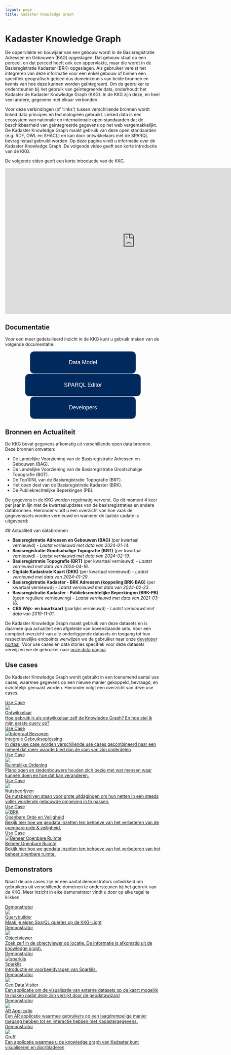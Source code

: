 ```yaml
---
layout: page
title: Kadaster Knowledge Graph
---
```


<link rel="stylesheet" href="/assets/css/developer.css">

# Kadaster Knowledge Graph
De oppervlakte en bouwjaar van een gebouw wordt in de Basisregistratie Adressen en Gebouwen (BAG) opgeslagen. Dat gebouw staat op een perceel, en dat perceel heeft ook een oppervlakte, maar die wordt in de Basisregistratie Kadaster (BRK) opgeslagen. Als gebruiker vereist het integreren van deze informatie voor een enkel gebouw of binnen een specifiek geografisch gebied dus domeinkennis van beide bronnen en kennis van hoe deze kunnen worden geïntegreerd. Om de gebruiker te ondersteunen bij het gebruik van geïntegreerde data, onderhoudt het Kadaster de Kadaster Knowledge Graph (KKG). In de KKG zijn deze, en heel veel andere, gegevens met elkaar verbonden. 

Voor deze verbindingen (of 'links') tussen verschillende bronnen wordt linked data principes en technologieën gebruikt. Linked data is een ecosystem van nationale en internationale open standaarden dat de beschikbaarheid van geïntegreerde gegevens op het web vergemakkelijkt. De Kadaster Knowledge Graph maakt gebruik van deze open standaarden (e.g. RDF, OWL en SHACL) en kan door ontwikkelaars met de SPARQL bevraginstaal gebruikt worden. Op deze pagina vindt u informatie over de Kadaster Knowledge Graph. De volgende video geeft een korte introductie van de KKG.

De volgende video geeft een korte introductie van de KKG. 

<div align="center"><iframe width="840" height="473" src="https://www.youtube-nocookie.com/embed/HiuHTMy-A-g" title="YouTube video player" frameborder="0" allow="accelerometer; autoplay; clipboard-write; encrypted-media; gyroscope; picture-in-picture" allowfullscreen></iframe></div>

## Documentatie
Voor een meer gedetailleerd inzicht in de KKG kunt u gebruik maken van de volgende documentatie.
<style>
  button {
    color: #ffffff;
    background-color: #00295d;
    font-size: 18px;
    border: 1px solid #dcdcdc;
    border-radius: 13px;
    padding: 25px 125px;
    cursor: pointer
  }
  button:hover {
    color: #008296;
    background-color: #ffffff;
  }
</style>
<div class="class-wrapper" align="center">
  <a href="https://data.labs.kadaster.nl/dst/kkg/schema"><button type="button" name="documentatieButton">Data Model</button></a>
  <a href="https://data.labs.kadaster.nl/dst/kkg/sparql/default"><button type="button" name="documentatieButton">SPARQL Editor</button></a>
  <a href="https://labs.kadaster.nl/developer"><button type="button" name="documentatieButton">Developers</button></a>
</div>

## Bronnen en Actualiteit
De KKG bevat gegevens afkomstig uit verschillende open data bronnen. Deze bronnen omvatten:

- De Landelijke Voorziening van de Basisregistratie Adressen en Gebouwen (BAG).
- De Landelijke Voorziening van de Basisregistratie Grootschalige Topografie (BGT).
- De Top10NL van de Basisregistratie Topografie (BRT).
- Het open deel van de Basisregistratie Kadaster (BRK).
- De Publiekrechtelijke Beperkingen (PB).

De gegevens in de KKG worden regelmatig ververst. Op dit moment 4 keer per jaar in lijn met de kwartaalupdates van de basisregistraties en andere databronnen. Hieronder vindt u een overzicht van hoe vaak de gegevenssets worden vernieuwd en wanneer de laatste update is uitgevoerd:

<div class="textbox" markdown="1">
## Actualiteit van databronnen

- **Basisregistratie Adressen en Gebouwen (BAG)** (per kwartaal vernieuwd) - *Laatst vernieuwd met data van 2024-01-14*.
- **Basisregistratie Grootschalige Topografie (BGT)** (per kwartaal vernieuwd) - *Laatst vernieuwd met data van 2024-02-19*.
- **Basisregistratie Topografie (BRT)** (per kwartaal vernieuwd) - *Laatst vernieuwd met data van 2024-04-16*.
- **Digitale Kadastrale Kaart (DKK)** (per kwartaal vernieuwd) - *Laatst vernieuwd met data van 2024-01-29*.
- **Basisregistratie Kadaster - BRK Adressen (koppeling BRK-BAG)** (per kwartaal vernieuwd) - *Laatst vernieuwd met data van 2024-02-23*.
- **Basisregistratie Kadaster - Publieksrechtelijke Beperkingen (BRK-PB)** (geen reguliere vernieuwing) - *Laatst vernieuwd met data van 2021-03-16*.
- **CBS Wijk- en buurtkaart** (jaarlijks vernieuwd) - *Laatst vernieuwd met data van 2019-11-01*.

De Kadaster Knowledge Graph maakt gebruik van deze datasets en is daarmee qua actualiteit een afgeleide van bovenstaande sets. Voor een compleet overzicht van alle onderliggende datasets en toegang tot hun respectievelijke endpoints werwijzen we de gebruiker naar onze [developer portaal](/developer/sparql/). Voor use cases en data stories specifiek voor deze datasets verwijzen we de gebruiker naar [onze data pagina](/data/).

</div>

## Use cases

De Kadaster Knowledge Graph wordt gebruikt in een toenemend aantal use cases, waarmee gegevens op een nieuwe manier gekoppeld, bevraagd, en inzichtelijk gemaakt worden. Hieronder volgt een overzicht van deze use cases. 

<div class="cards-wrapper">
  <a href="https://data.labs.kadaster.nl/dst/-/stories/algemene-queries-voor-kkg-gebruik">
  <div class="card">
    <div class="card-type">Use Case</div>
    <img class="card-image" src="/assets/images/eerste-igo.PNG">
    <div class="card-title">Ontwikkelaar</div>
    <div class="card-description">Hoe gebruik ik als ontwikkelaar zelf de Knowledge Graph? En hoe stel ik mijn eerste query op?</div>
  </div>
</a>
<a href="/cases/integralegebruiksoplossing">
  <div class="card">
    <div class="card-type">Use Case</div>
    <img class="card-image" src="/assets/images/igo-design.PNG" alt="Integraal Bevragen">
    <div class="card-title">Integrale Gebruiksoplossing</div>
    <div class="card-description">In deze use case worden verschillende use cases gecombineerd naar een geheel dat meer waarde bied dan de som van zijn onderdelen</div>
  </div>
</a>
<a href="https://data.labs.kadaster.nl/integrale-gebruiksoplossing-igo/-/stories/planologen-per-buurt">
  <div class="card">
    <div class="card-type">Use Case</div>
    <img class="card-image" src="/assets/images/planologen-screenshot.PNG">
    <div class="card-title">Ruimtelijke Ordening</div>
    <div class="card-description">Planologen en stedenbouwers houden zich bezig met wat mensen waar kunnen doen en hoe dat kan veranderen.</div>
  </div>
</a>
  <a href="https://data.labs.kadaster.nl/integrale-gebruiksoplossing-igo/-/stories/nutsbedrijven">
  <div class="card">
    <div class="card-type">Use Case</div>
    <img class="card-image" src="/assets/images/elektriciteitsmast.PNG">
    <div class="card-title">Nutsbedrijven</div>
    <div class="card-description">De nutsbedrijven staan voor grote uitdagingen om hun netten in een steeds voller wordende gebouwde omgeving in te passen.</div>
  </div>
</a>
<a href="https://data.labs.kadaster.nl/integrale-gebruiksoplossing-igo/-/stories/openbare-orde-en-veiligheid">
  <div class="card">
    <div class="card-type">Use Case</div>
    <img class="card-image" src="/assets/images/BRK.jpg" alt="BRK">
    <div class="card-title">Openbare Orde en Veiligheid</div>
    <div class="card-description">Bekijk hier hoe we geodata inzetten ten behoeve van het verbeteren van de openbare orde & veiligheid.</div>
  </div>
</a>
  <!-- <a href="https://data.labs.kadaster.nl/integrale-gebruiksoplossing-igo/-/Kwaliteitstoezicht-en-Handhaving">
  <div class="card">
    <div class="card-type">Kwaliteitstoezicht & Handhaving</div>
    <img class="card-image" src="/assets/images/bag-bgt-tooltip.PNG" alt="BAG-BGT kwaliteit">
    <div class="card-description">Bekijk hier hoe we de iGO kunnen inzetten tbv kwaliteitsverbetering van de geobasisregistraties</div>
  </div>
</a> -->
<a href="https://data.labs.kadaster.nl/integrale-gebruiksoplossing-igo/-/stories/beheer-openbare-ruimte">
  <div class="card">
    <div class="card-type">Use Case</div>
    <img class="card-image" src="/assets/images/story-bor.PNG" alt="Beheer Openbare Ruimte">
    <div class="card-title">Beheer Openbare Ruimte</div>
    <div class="card-description">Bekijk hier hoe we geodata inzetten ten behoeve van het verbeteren van het beheer openbare ruimte.</div>
  </div>
</a>
</div>

## Demonstrators
Naast de use cases zijn er een aantal demonstrators ontwikkeld om gebruikers uit verschillende domeinen te ondersteunen bij het gebruik van de KKG. Meer inzicht in elke demonstrator vindt u door op elke tegel te klikken.

<div class="cards-wrapper">
  <a href="/demonstrators/querybuilder/index.html">
  <div class="card">
    <div class="card-type">Demonstrator</div>
    <img class="card-image" src="/assets/images/querybuilder.png">
    <div class="card-title">Querybuilder</div>
    <div class="card-description">Maak je eigen SparQL queries op de KKG-Light</div>
  </div>
</a> 
<a href="/demonstrators/objectviewer">
  <div class="card">
    <div class="card-type">Demonstrator</div>
    <img class="card-image" src="/assets/images/bag.png">
    <div class="card-title">Objectviewer</div>
    <div class="card-description">Zoek zelf in de objectviewer op locatie. De informatie is afkomstig uit de knowledge graph.</div>
  </div>
</a>
  <a href="/cases/sparklis">
  <div class="card">
    <div class="card-type">Demonstrator</div>
    <img class="card-image" src="/assets/images/sparklis.png" alt="sparklis">
    <div class="card-title">Sparklis</div>
    <div class="card-description">Introductie en voorbeeldvragen van Sparklis.</div>
  </div>
</a>
<a href="/demonstrators/geodatavisitor">
  <div class="card">
    <div class="card-type">Demonstrator</div>
    <img class="card-image" src="/assets/images/geodatavisitor.png">
    <div class="card-title">Geo Data Visitor</div>
    <div class="card-description">Een applicatie om de visualisatie van externe datasets op de kaart mogelijk te maken nadat deze zijn verrijkt door de geodatawizard </div>
  </div>
</a>
<a href="/cases/ar-applicatie">
  <div class="card">
    <div class="card-type">Demonstrator</div>
    <img class="card-image" src="/assets/images/kadaster-logo.png">
    <div class="card-title">AR Applicatie</div>
    <div class="card-description">Een AR applicatie waarmee gebruikers op een laagdrempelige manier toegang hebben tot en interactie hebben met Kadastergegevens.</div>
  </div>
</a>
<a href="/demonstrators/gruff/index.html">
  <div class="card">
    <div class="card-type">Demonstrator</div>
    <img class="card-image" src="/assets/images/gruff.png">
    <div class="card-title">Gruff</div>
    <div class="card-description">Een applicatie waarmee u de knowledge graph van Kadaster kunt visualiseren en doorbladeren</div>
  </div>
</a>
</div>
